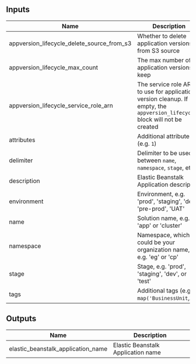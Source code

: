 ## Inputs

| Name | Description | Type | Default | Required |
|------|-------------|:----:|:-----:|:-----:|
| appversion_lifecycle_delete_source_from_s3 | Whether to delete application versions from S3 source | bool | `false` | no |
| appversion_lifecycle_max_count | The max number of application versions to keep | number | `1000` | no |
| appversion_lifecycle_service_role_arn | The service role ARN to use for application version cleanup. If left empty, the `appversion_lifecycle` block will not be created | string | `` | no |
| attributes | Additional attributes (e.g. `1`) | list(string) | `<list>` | no |
| delimiter | Delimiter to be used between `name`, `namespace`, `stage`, etc. | string | `-` | no |
| description | Elastic Beanstalk Application description | string | `` | no |
| environment | Environment, e.g. 'prod', 'staging', 'dev', 'pre-prod', 'UAT' | string | `` | no |
| name | Solution name, e.g. 'app' or 'cluster' | string | - | yes |
| namespace | Namespace, which could be your organization name, e.g. 'eg' or 'cp' | string | `` | no |
| stage | Stage, e.g. 'prod', 'staging', 'dev', or 'test' | string | `` | no |
| tags | Additional tags (e.g. `map('BusinessUnit`,`XYZ`) | map(string) | `<map>` | no |

## Outputs

| Name | Description |
|------|-------------|
| elastic_beanstalk_application_name | Elastic Beanstalk Application name |


